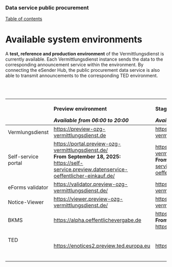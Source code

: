 ### Data service public procurement
[Table of contents](/documentation/documentation.md)
<br>

# Available system environments
A **test, reference and production environment** of the Vermittlungsdienst is currently available. Each Vermittlungsdienst instance sends the data to the corresponding announcement service within the environment. By connecting the eSender Hub, the public procurement data service is also able to transmit announcements to the corresponding TED environment.
<br><br>

<br>

<table class="wrapped">
  <colgroup>
    <col/>
    <col/>
    <col/>
    <col/>
  </colgroup>
  <thead>
    <tr>
      <th style="text-align: left;">
        <br/>
      </th>
      <th style="text-align: left;">
        <p>Preview environment</p>
        <i>Available from 06:00 to 20:00</i>
      </th>
      <th style="text-align: left;">
        <p>Staging environment</p>
         <i>Available 24/7</i>
      </th>
      <th style="text-align: left;">
        <p>Production environment</p>
         <i>Available 24/7</i>
      </th>
    </tr>
  </thead>
  <tbody>
    <tr>
      <td style="text-align: left;">Vermlungsdienst</td>
      <td style="text-align: left;">
        <a class="external-link" href="https://preview-ozg-vermittlungsdienst.de" rel="nofollow">https://preview-ozg-vermittlungsdienst.de</a>
      </td>
      <td style="text-align: left;">
       <a class="external-link" href="https://staging-ozg-vermittlungsdienst.de" rel="nofollow">https://staging-ozg-vermittlungsdienst.de</a>
      </td>
      <td style="text-align: left;">
        <a class="external-link" href="https://ozg-vermittlungsdienst.de" rel="nofollow">https://ozg-vermittlungsdienst.de</a>
      </td>
    </tr>
    <tr>
      <td style="text-align: left;">Self-service portal</td>
      <td style="text-align: left;">
        <a class="external-link" href="https://portal.preview-ozg-vermittlungsdienst.de/" rel="nofollow">https://portal.preview-ozg-vermittlungsdienst.de/</a>
        <br>
    <strong>From September 18, 2025:</strong>
    <a href="https://self-service.preview.datenservice-oeffentlicher-einkauf.de/" rel="nofollow">https://self-service.preview.datenservice-oeffentlicher-einkauf.de/</a>
      </td>
      <td style="text-align: left;">
        <a href="https://portal.staging-ozg-vermittlungsdienst.de/">https://portal.staging-ozg-vermittlungsdienst.de/</a>
        <br>
    <strong>From October 02, 2025:</strong>
    <a href="https://self-service.staging.datenservice-oeffentlicher-einkauf.de/" rel="nofollow">https://self-service.staging.datenservice-oeffentlicher-einkauf.de/</a>
      </td>
      <td style="text-align: left;">
        <a href="https://portal.ozg-vermittlungsdienst.de/">https://portal.ozg-vermittlungsdienst.de/</a>
        <br>
    <strong>From October 06, 2025:</strong>
    <a href="https://self-service.datenservice-oeffentlicher-einkauf.de/" rel="nofollow">https://self-service.datenservice-oeffentlicher-einkauf.de/</a>
      </td>
    </tr>
    <tr>
      <td style="text-align: left;">eForms validator</td>
      <td style="text-align: left;">
        <a class="external-link" href="https://validator.preview-ozg-vermittlungsdienst.de/" rel="nofollow">https://validator.preview-ozg-vermittlungsdienst.de/</a>
      </td>
      <td style="text-align: left;">
        <a href="https://validator.staging-ozg-vermittlungsdienst.de/">https://validator.staging-ozg-vermittlungsdienst.de/</a>
      </td>
      <td style="text-align: left;">
        <a href="https://validator.ozg-vermittlungsdienst.de">https://validator.ozg-vermittlungsdienst.de</a>
      </td>
    </tr>
        <tr>
      <td style="text-align: left;">Notice-Viewer</td>
      <td style="text-align: left;">
        <a class="external-link" href="https://viewer.preview-ozg-vermittlungsdienst.de/" rel="nofollow">https://viewer.preview-ozg-vermittlungsdienst.de/</a>
      </td>
      <td style="text-align: left;">
        <a href="https://viewer.staging-ozg-vermittlungsdienst.de/">https://viewer.staging-ozg-vermittlungsdienst.de/</a>
      </td>
      <td style="text-align: left;">
        <a href="https://viewer.ozg-vermittlungsdienst.de">https://viewer.ozg-vermittlungsdienst.de</a>
      </td>
    </tr>
    <tr>
  <td style="text-align: left;">BKMS</td>
  <td style="text-align: left;">
    <a href="https://alpha.oeffentlichevergabe.de" rel="nofollow">https://alpha.oeffentlichevergabe.de</a>
  </td>
  <td style="text-align: left;">
    <a class="external-link" href="https://alpha.oeffentlichevergabe.de" rel="nofollow">https://alpha.oeffentlichevergabe.de</a>
    <br>
    <strong>From March 14, 2025:</strong>
    <a class="external-link" href="https://staging.oeffentlichevergabe.de" rel="nofollow">https://staging.oeffentlichevergabe.de</a>
  </td>
  <td style="text-align: left;">
    <a class="external-link" href="https://www.oeffentlichevergabe.de" rel="nofollow">https://www.oeffentlichevergabe.de</a>
  </td>
</tr>
    <tr>
      <td style="text-align: left;">
        <p>TED</p>
        <p>
          <br/>
        </p>
      </td>
      <td style="text-align: left;">
        <a class="external-link" href="https://enotices2.preview.ted.europa.eu/esenders/webjars/swagger-ui/index.html#/" rel="nofollow">https://enotices2.preview.ted.europa.eu</a>
        <br/></td>
      <td style="text-align: left;">
        <p>
          <a class="external-link" href="https://enotices2.preview.ted.europa.eu/esenders/webjars/swagger-ui/index.html#/" rel="nofollow">https://enotices2.preview.ted.europa.eu</a>
        </p>
        <p></p>
      </td>
      <td style="text-align: left;">
        <p>
          <a class="external-link" href="https://enotices2.preview.ted.europa.eu/esenders/webjars/swagger-ui/index.html#/" rel="nofollow">https://enotices2.ted.europa.eu</a>
        </p>
        <p></p>
      </td>
    </tr>
  </tbody>
</table>

